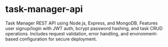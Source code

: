 # task-manager-api
Task Manager REST API using Node.js, Express, and MongoDB. Features user signup/login with JWT auth, bcrypt password hashing, and task CRUD operations. Includes request validation, error handling, and environment-based configuration for secure deployment.
